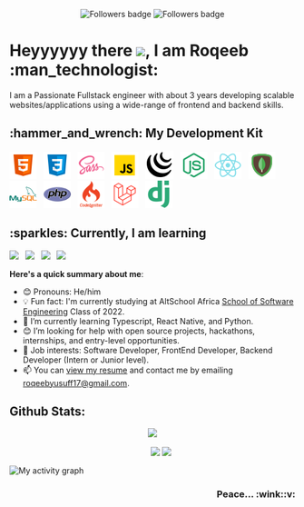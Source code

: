 
<p align="center">
<a>
    <img src="https://komarev.com/ghpvc/?username=roqeebYusuff"alt="Followers badge">
</a>
<a><img src="https://img.shields.io/github/followers/roqeebYusuff?label=Followers&style=social" alt="Followers badge"></a>
</p>

<h1> Heyyyyyy there <img src="https://raw.githubusercontent.com/MartinHeinz/MartinHeinz/master/wave.gif" width="30px">, I am Roqeeb :man_technologist:</h1>

I am a Passionate Fullstack engineer with about 3 years developing scalable websites/applications using a wide-range of frontend and backend skills.

<h2> :hammer_and_wrench: My Development Kit</h2>

<p>
  <img src="html-5.png" />&nbsp;&nbsp;&nbsp;<img src="css3.png" />&nbsp;&nbsp;&nbsp;<img src="sass.png" />&nbsp;&nbsp;&nbsp;<img src="javascript.png" />&nbsp;&nbsp;&nbsp;<img src="jquery.png" />&nbsp;&nbsp;&nbsp;<img src="node-js.png" />&nbsp;&nbsp;&nbsp;<img src="react.png" height="48px" />&nbsp;&nbsp;&nbsp;<img src="mongodb.png" />&nbsp;&nbsp;&nbsp;<img src="mysql.png" />&nbsp;&nbsp;&nbsp;<img src="phpp.png" height="48px" />&nbsp;&nbsp;&nbsp;<img src="codeigniter.png" />&nbsp;&nbsp;&nbsp;<img src="llaravel.png" />&nbsp;&nbsp;&nbsp;<img src="ddjango.png" />
</p>

<h2> :sparkles: Currently, I am learning</h2>

<p>
  <img src="https://img.shields.io/badge/TypeScript-007acc?style=for-the-badge&logo=typescript&logoColor=white" />&nbsp;&nbsp;&nbsp;<img src="https://img.shields.io/badge/Laravel-FF2D20?style=for-the-badge&logo=laravel&logoColor=white" />&nbsp;&nbsp;&nbsp;<img src="https://img.shields.io/badge/Django-092E20?style=for-the-badge&logo=django&logoColor=white" />&nbsp;&nbsp;&nbsp;<img src="https://img.shields.io/badge/React%20Native-61DAFB?style=for-the-badge&logo=react&logoColor=white" />
</p>


**Here's a quick summary about me**:

- 😊 Pronouns: He/him
- 💡 Fun fact: I'm currently studying at AltSchool Africa [School of Software Engineering](https://altschoolafrica.com/schools/engineering) Class of 2022.
- 🌱 I’m currently learning Typescript, React Native, and Python.
- 😊 I’m looking for help with open source projects, hackathons, internships, and entry-level opportunities.
- 💼 Job interests: Software Developer, FrontEnd Developer, Backend Developer (Intern or Junior level).
- 📫 You can [view my resume](https://roqeeb-yusuff.vercel.app/) and contact me by emailing [roqeebyusuff17@gmail.com](mailto:roqeebyusuff17@gmail.com).

## Github Stats:
<p align="center">
    <a>
        <img src="https://github-readme-streak-stats.herokuapp.com/?user=roqeebYusuff&theme=black-ice&hide_border=true&stroke=0000&background=060A0CD0"/>
    </a>
</p>
<p align="center" style="margin-left: 30px">
    <a>
        <img src="https://github-readme-stats.vercel.app/api?username=roqeebYusuff&show_icons=true&count_private=true&theme=algolia&hide_border=true&bg_color=0D1117" />
    </a>
    <a>
        <img src="https://github-readme-stats.vercel.app/api/top-langs/?username=roqeebYusuff&langs_count=8&count_private=true&layout=compact&theme=react&hide_border=true&bg_color=0D1117" />
    </a>
</p>

<a><img alt="My activity graph" src="https://activity-graph.herokuapp.com/graph?username=roqeebYusuff&bg_color=0D1117&color=5BCDEC&line=5BCDEC&point=FFFFFF&hide_border=true" /></a>

<h3 align="right">Peace... :wink::v:</h3>

